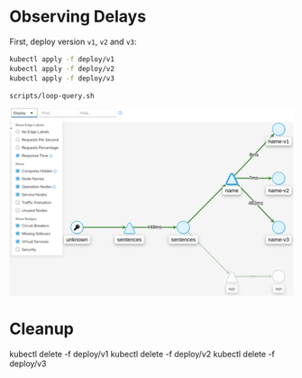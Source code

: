 # Observing Delays

First, deploy version `v1`, `v2` and `v3`:

```sh
kubectl apply -f deploy/v1
kubectl apply -f deploy/v2
kubectl apply -f deploy/v3
```

```sh
scripts/loop-query.sh
```

![Canary Traffic in Kiali](images/request-delays.png)


# Cleanup

kubectl delete -f deploy/v1
kubectl delete -f deploy/v2
kubectl delete -f deploy/v3
